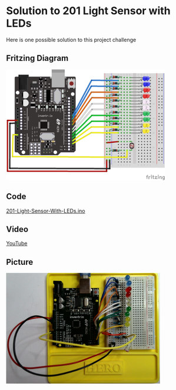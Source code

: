# Solution to 201 Light Sensor with LEDs
Here is one possible solution to this project challenge

## Fritzing Diagram
<img src="201-Light-Sensor-With-LEDs_bb.png" height="300">

## Code
[201-Light-Sensor-With-LEDs.ino](201-Light-Sensor-With-LEDs.ino)

## Video
[YouTube](https://youtu.be/7MdSCF66MNk)

## Picture
<img src="201-Light-Sensor-With-LEDs-Picture.jpg" height="300">
